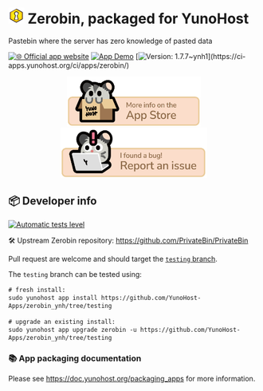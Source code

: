<!--
N.B.: This README was automatically generated by <https://github.com/YunoHost/apps_tools/blob/main/readme_generator>
It shall NOT be edited by hand.
-->

<h1>
  <img src="https://raw.githubusercontent.com/YunoHost/apps/main/logos/zerobin.png" width="32px" alt="Logo of Zerobin">
  Zerobin, packaged for YunoHost
</h1>

Pastebin where the server has zero knowledge of pasted data

[![🌐 Official app website](https://img.shields.io/badge/Official_app_website-darkgreen?style=for-the-badge)](https://privatebin.info/)
[![App Demo](https://img.shields.io/badge/App_Demo-blue?style=for-the-badge)](https://privatebin.net/)
[![Version: 1.7.7~ynh1](https://img.shields.io/badge/Version-1.7.7~ynh1-rgba(0,150,0,1)?style=for-the-badge)](https://ci-apps.yunohost.org/ci/apps/zerobin/)

<div align="center">
<a href="https://apps.yunohost.org/app/zerobin"><img height="100px" src="https://github.com/YunoHost/yunohost-artwork/raw/refs/heads/main/badges/neopossum-badges/badge_more_info_on_the_appstore.svg"/></a>
<a href="https://github.com/YunoHost-Apps/zerobin_ynh/issues"><img height="100px" src="https://github.com/YunoHost/yunohost-artwork/raw/refs/heads/main/badges/neopossum-badges/badge_report_an_issue.svg"/></a>
</div>

## 📦 Developer info

[![Automatic tests level](https://apps.yunohost.org/badge/cilevel/zerobin)](https://ci-apps.yunohost.org/ci/apps/zerobin/)

🛠️ Upstream Zerobin repository: <https://github.com/PrivateBin/PrivateBin>

Pull request are welcome and should target the [`testing` branch](https://github.com/YunoHost-Apps/zerobin_ynh/tree/testing).

The `testing` branch can be tested using:
```
# fresh install:
sudo yunohost app install https://github.com/YunoHost-Apps/zerobin_ynh/tree/testing

# upgrade an existing install:
sudo yunohost app upgrade zerobin -u https://github.com/YunoHost-Apps/zerobin_ynh/tree/testing
```

### 📚 App packaging documentation

Please see <https://doc.yunohost.org/packaging_apps> for more information.
